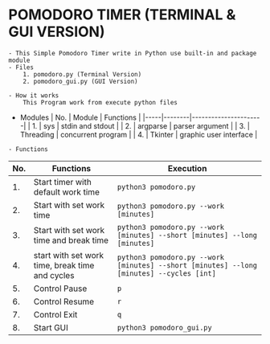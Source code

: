 # POMODORO TIMER (TERMINAL & GUI VERSION)
    - This Simple Pomodoro Timer write in Python use built-in and package module 
    - Files 
        1. pomodoro.py (Terminal Version)
        2. pomodoro_gui.py (GUI Version)

    - How it works 
        This Program work from execute python files 

   - Modules 
| No. | Module | Functions           |
|-----|--------|----------------------|
| 1.  | sys    | stdin and stdout |
| 2.  | argparse | parser argument |
| 3.  | Threading | concurrent program |
| 4.  | Tkinter | graphic user interface |

    - Functions
    
| No. | Functions | Execution |
|-----|-----------|-----------|
| 1.  | Start timer with default work time | ```python3 pomodoro.py ```|
| 2.  | Start with set work time | ```python3 pomodoro.py --work [minutes]``` |
| 3.  | Start with set work time and break time | ```python3 pomodoro.py --work [minutes] --short [minutes] --long [minutes]``` |
| 4.  | start with set work time, break time and cycles |```python3 pomodoro.py --work [minutes] --short [minutes] --long [minutes] --cycles [int]``` |
| 5.  | Control Pause | ```p``` |
| 6.  | Control Resume | ```r``` |
| 7.  | Control Exit | ```q``` |
| 8.  | Start GUI | ```python3 pomodoro_gui.py``` |

